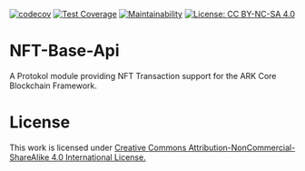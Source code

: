 [![codecov](https://codecov.io/gh/protokol/nft-base-api/branch/develop/graph/badge.svg?token=FKTYRMCX7G)](https://codecov.io/gh/protokol/nft-base-api)
[![Test Coverage](https://api.codeclimate.com/v1/badges/a3a3529019b8cb56959c/test_coverage)](https://codeclimate.com/repos/5ebb0cbd0e999e272d0115e3/test_coverage)
[![Maintainability](https://api.codeclimate.com/v1/badges/a3a3529019b8cb56959c/maintainability)](https://codeclimate.com/repos/5ebb0cbd0e999e272d0115e3/maintainability)
[![License: CC BY-NC-SA 4.0](https://img.shields.io/badge/License-CC%20BY--NC--SA%204.0-lightgrey.svg)](https://creativecommons.org/licenses/by-nc-sa/4.0/)

# NFT-Base-Api

A Protokol module providing NFT Transaction support for the ARK Core Blockchain Framework.

# License

This work is licensed under [Creative Commons Attribution-NonCommercial-ShareAlike 4.0 International License.](https://creativecommons.org/licenses/by-nc-sa/4.0/)

